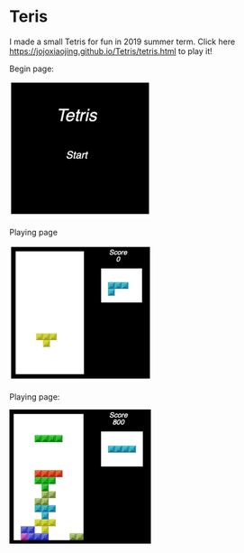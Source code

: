 # Teris
I made a small Tetris for fun in 2019 summer term. Click here https://jojoxiaojing.github.io/Tetris/tetris.html to play it!


Begin page:

<img src="https://github.com/jojoxiaojing/Tetris/blob/master/start.png" width=50% height=50%>

Playing page

<img src="https://github.com/jojoxiaojing/Tetris/blob/master/im1.png" width=50% height=50%>


Playing page:

<img src="https://github.com/jojoxiaojing/Tetris/blob/master/im2.png" width=50% height=50%>

